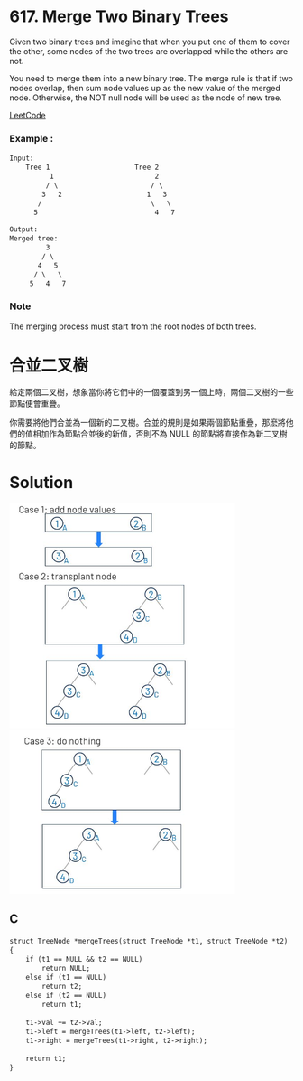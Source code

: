 # 617. Merge Two Binary Trees
Given two binary trees and imagine that when you put one of them to cover the other, some nodes of the two trees are overlapped while the others are not.

You need to merge them into a new binary tree. The merge rule is that if two nodes overlap, then sum node values up as the new value of the merged node. Otherwise, the NOT null node will be used as the node of new tree.

[LeetCode](https://leetcode.com/problems/merge-two-binary-trees/)

### Example :
```
Input: 
	Tree 1                     Tree 2                  
          1                         2                             
         / \                       / \                            
        3   2                     1   3                        
       /                           \   \                      
      5                             4   7  
```

```
Output: 
Merged tree:
	     3
	    / \
	   4   5
	  / \   \ 
	 5   4   7
```

### Note
The merging process must start from the root nodes of both trees.


#  合並二叉樹
給定兩個二叉樹，想象當你將它們中的一個覆蓋到另一個上時，兩個二叉樹的一些節點便會重疊。

你需要將他們合並為一個新的二叉樹。合並的規則是如果兩個節點重疊，那麽將他們的值相加作為節點合並後的新值，否則不為 NULL 的節點將直接作為新二叉樹的節點。


# Solution  
<img src="img/617_1.JPG" width = "400"/>

<img src="img/617_2.JPG" width = "400"/>

## C

```
struct TreeNode *mergeTrees(struct TreeNode *t1, struct TreeNode *t2)
{
    if (t1 == NULL && t2 == NULL)
        return NULL;
    else if (t1 == NULL)
        return t2;
    else if (t2 == NULL)
        return t1;

    t1->val += t2->val;
    t1->left = mergeTrees(t1->left, t2->left);
    t1->right = mergeTrees(t1->right, t2->right);

    return t1;
}
```


